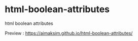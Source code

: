 # html-boolean-attributes
html boolean attributes

Preview : https://aimaksim.github.io/html-boolean-attributes/
